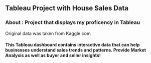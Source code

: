 ## Tableau Project with House Sales Data

### About : Project that displays my proficency in Tableau

Original data was taken from Kaggle.com

#### This Tableau dashboard contains interactive data that can help businesses understand sales trends and patterns. Provide Market Analysis as well as buyer and seller insights!
